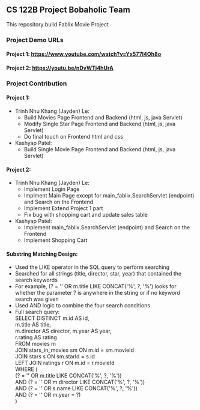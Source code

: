 ## CS 122B Project Bobaholic Team

This repository build Fablix Movie Project

### Project Demo URLs

#### Project 1: https://www.youtube.com/watch?v=Yx577l4Oh8o

#### Project 2: https://youtu.be/nDvWTj4hUrA

### Project Contribution

#### Project 1:

- Trinh Nhu Khang (Jayden) Le:
    - Build Movies Page Frontend and Backend (html, js, java Servlet)
    - Modify Single Star Page Frontend and Backend (html, js, java Servlet)
    - Do final touch on Frontend html and css
- Kashyap Patel:
    - Build Single Movie Page Frontend and Backend (html, js, java Servlet)

#### Project 2:

- Trinh Nhu Khang (Jayden) Le:
    - Implement Login Page
    - Implment Main Page except for main_fablix.SearchServlet (endpoint) and Search on the Frontend
    - Implement Extend Project 1 part
    - Fix bug with shopping cart and update sales table
- Kashyap Patel:
    - Implement main_fablix.SearchServlet (endpoint) and Search on the Frontend
    - Implement Shopping Cart

#### Substring Matching Design:

- Used the LIKE operator in the SQL query to perform searching
- Searched for all strings (title, director, star, year) that contained the search keywords
- For example, (? = '' OR m.title LIKE CONCAT('%', ?, '%') looks for whether the parameter ?
  is anywhere in the string or if no keyword search was given
- Used AND logic to combine the four search conditions
- Full search query:  
  SELECT DISTINCT m.id AS id,  
  m.title AS title,  
  m.director AS director,
  m.year AS year,  
  r.rating AS rating  
  FROM movies m  
  JOIN stars_in_movies sm ON m.id = sm.movieId  
  JOIN stars s ON sm.starId = s.id  
  LEFT JOIN ratings r ON m.id = r.movieId  
  WHERE (  
  (? = '' OR m.title LIKE CONCAT('%', ?, '%'))  
  AND (? = '' OR m.director LIKE CONCAT('%', ?, '%'))  
  AND (? = '' OR s.name LIKE CONCAT('%', ?, '%'))  
  AND (? = '' OR m.year = ?)  
  )
